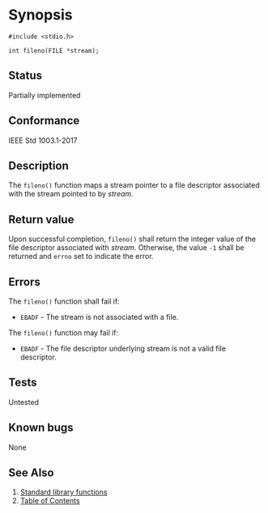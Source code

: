 # Synopsis

`#include <stdio.h>`

` int fileno(FILE *stream); `

## Status

Partially implemented

## Conformance

IEEE Std 1003.1-2017

## Description

The `fileno()` function maps a stream pointer to a file descriptor associated with the stream pointed to by _stream_.

## Return value

Upon successful completion, `fileno()` shall return the integer value of the file descriptor associated with _stream_.
Otherwise, the value `-1` shall be returned and `errno` set to indicate the error.

## Errors

The `fileno()` function shall fail if:

* `EBADF` - The stream is not associated with a file.

The `fileno()` function may fail if:

* `EBADF` - The file descriptor underlying stream is not a valid file descriptor.

## Tests

Untested

## Known bugs

None

## See Also

1. [Standard library functions](../README.md)
2. [Table of Contents](../../../README.md)
